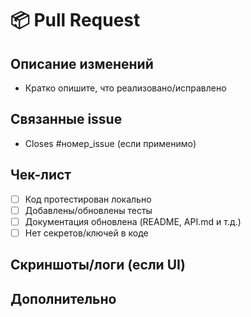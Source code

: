 # 📦 Pull Request

## Описание изменений
- Кратко опишите, что реализовано/исправлено

## Связанные issue
- Closes #номер_issue (если применимо)

## Чек-лист
- [ ] Код протестирован локально
- [ ] Добавлены/обновлены тесты
- [ ] Документация обновлена (README, API.md и т.д.)
- [ ] Нет секретов/ключей в коде

## Скриншоты/логи (если UI)

## Дополнительно 